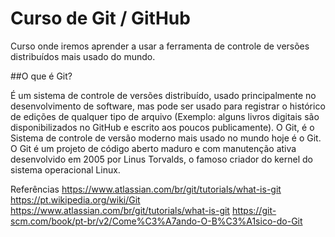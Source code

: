 # Curso de Git / GitHub
Curso onde iremos aprender a usar a ferramenta de controle de versões distribuídos mais usado do mundo.


##O que é Git?

É um sistema de controle de versões distribuído, usado principalmente no desenvolvimento de software, mas pode ser usado para registrar o histórico de edições de qualquer tipo de arquivo (Exemplo: alguns livros digitais são disponibilizados no GitHub e escrito aos poucos publicamente).
O Git, é o Sistema de controle de versão moderno mais usado no mundo hoje é o Git. O Git é um projeto de código aberto maduro e com manutenção ativa desenvolvido em 2005 por Linus Torvalds, o famoso criador do kernel do sistema operacional Linux. 




Referências
<https://www.atlassian.com/br/git/tutorials/what-is-git> 
<https://pt.wikipedia.org/wiki/Git> 
<https://www.atlassian.com/br/git/tutorials/what-is-git> 
<https://git-scm.com/book/pt-br/v2/Come%C3%A7ando-O-B%C3%A1sico-do-Git>
